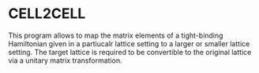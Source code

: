 # CELL2CELL
This program allows to map the matrix elements of a tight-binding Hamiltonian given in a partiucalr lattice setting to a larger or smaller lattice setting. The target lattice is required to be convertible to the original lattice via a unitary matrix transformation. 
